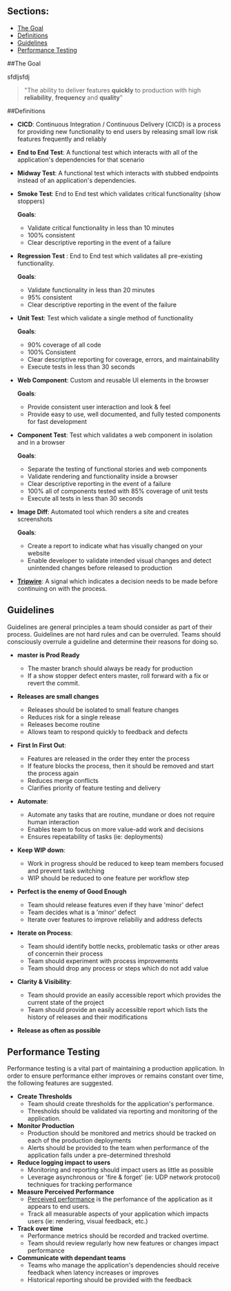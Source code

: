 ## Sections:

* [The Goal](#the-goal)
* [Definitions](#definitions)
* [Guidelines](#guidelines)
* [Performance Testing](#performance-testing)

##The Goal

sfdljsfdj
 > "The ability to deliver features **quickly** to production with high **reliability**, **frequency** and **quality**"

##Definitions
* **CICD**: Continuous Integration / Continuous Delivery (CICD) is a process for providing new functionality to end users by releasing small low risk features frequently and reliably

* **End to End Test**: A functional test which interacts with all of the application's dependencies for that scenario

* **Midway Test**: A functional test which interacts with stubbed endpoints instead of an application's dependencies.

* **Smoke Test**: End to End test which validates critical functionality (show stoppers)

    **Goals**:
    * Validate critical functionality in less than 10 minutes
    * 100% consistent
    * Clear descriptive reporting in the event of a failure
* **Regression Test** :  End to End test which validates all pre-existing functionality.

    **Goals**:
    * Validate functionality in less than 20 minutes
    * 95% consistent
    * Clear descriptive reporting in the event of the failure
* **Unit Test**:  Test which validate a single method of functionality

    **Goals**:
    * 90% coverage of all code
    * 100% Consistent
    * Clear descriptive reporting for coverage, errors, and maintainability
    * Execute tests in less than 30 seconds
* **Web Component**: Custom and reusable UI elements in the browser

    **Goals**:
    * Provide consistent user interaction and look & feel
    * Provide easy to use, well documented, and fully tested components for fast development

* **Component Test**: Test which validates a web component in isolation and in a browser

    **Goals**:
    * Separate the testing of functional stories and web components
    * Validate rendering and functionality inside a browser
    * Clear descriptive reporting in the event of a failure
    * 100% all of components tested with 85% coverage of unit tests
    * Execute all tests in less than 30 seconds
* **Image Diff**: Automated tool which renders a site and creates screenshots

    **Goals**:
    * Create a report to indicate what has visually changed on your website
    * Enable developer to validate intended visual changes and detect unintended changes before released to production

* **[Tripwire](http://blog.questionpro.com/2013/04/29/what-you-didnt-know-about-david-lee-roth-and-tripwires/)**:  A signal which indicates a decision needs to be made before continuing on with the process.


## Guidelines
Guidelines are general principles a team should consider as part of their process. Guidelines are not hard rules and can be overruled.  Teams should consciously overrule a guideline and determine their reasons for doing so.

* **master is Prod Ready**
    * The master branch should always be ready for production
    * If a show stopper defect enters master, roll forward with a fix or revert the commit.

* **Releases are small changes**
    * Releases should be isolated to small feature changes
    * Reduces risk for a single release
    * Releases become routine
    * Allows team to respond quickly to feedback and defects

* **First In First Out**:
    * Features are released in the order they enter the process
    * If feature blocks the process, then it should be removed and start the process again
    * Reduces merge conflicts
    * Clarifies priority of feature testing and delivery

* **Automate**:
   * Automate any tasks that are routine, mundane or does not require human interaction
   * Enables team to focus on more value-add work and decisions
   * Ensures repeatability of tasks (ie: deployments)

* **Keep WIP down**:
   * Work in progress should be reduced to keep team members focused and prevent task switching
   * WIP should be reduced to one feature per workflow step

* **Perfect is the enemy of Good Enough**
   * Team should release features even if they have 'minor' defect
   * Team decides what is a 'minor' defect
   * Iterate over features to improve reliabiliy and address defects

* **Iterate on Process**:
   * Team should identify bottle necks, problematic tasks or other areas of concernin their process
   * Team should experiment with process improvements
   * Team should drop any process or steps which do not add value

* **Clarity & Visibility**:
   * Team should provide an easily accessible report which provides the current state of the project
   * Team should provide an easily accessible report which lists the history of releases and their modifications

* **Release as often as possible**

## Performance Testing

Performance testing is a vital part of maintaining a production application.  In order to ensure performance either improves or remains constant over time, the following features are suggested.

* **Create Thresholds**
   * Team should create thresholds for the application's performance.
   * Thresholds should be validated via reporting and monitoring of the application.
* **Monitor Production**
   * Production should be monitored and metrics should be tracked on each of the production deployments
   * Alerts should be provided to the team when performance of the application falls under a pre-determined threshold
* **Reduce logging impact to users**
   * Monitoring and reporting should impact users as little as possible
   * Leverage asynchronous or 'fire & forget' (ie: UDP network protocol) techniques for tracking performance
* **Measure Perceived Performance**
   * [Perceived performance](http://en.wikipedia.org/wiki/Perceived_performance) is the perfomance of the application as it appears to end users.
   * Track all measurable aspects of your application which impacts users (ie: rendering, visual feedback, etc.)
* **Track over time**
   *  Performance metrics should be recorded and tracked overtime.
   *  Team should review regularly how new features or changes impact performance
* **Communicate with dependant teams**
   * Teams who manage the application's dependencies should receive feedback when latency increases or improves
   * Historical reporting should be provided with the feedback
